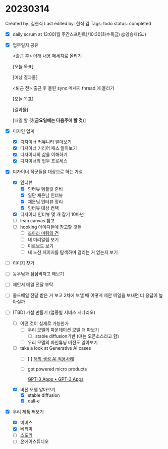 # 20230314

Created by: 김현식
Last edited by: 현식 김
Tags: todo
status: completed

- [x]  daily scrum at 13:00(월 주간스프린트)/10:30(화수목금)  @양승제(SJ)
- [x]  업무일지 공유
    
    <출근 후> 아래 내용 메세지로 올리기
    
    [오늘 목표]
    
    [예상 결과물]
    
    <퇴근 전> 출근 후 올린 sync 메세지 thread 에 올리기
    
    [오늘 목표]
    
    [결과물]
    
    [내일 할 것(**금요일에는 다음주에 할 것**)]
    
- [x]  디자인 업계
    - [x]  디자이너 커뮤니티 알아보기
    - [x]  다저아너 커리어 패스 알아보기
    - [x]  디자이너의 삶을 이해하기
    - [x]  디자이너의 업무 프로세스
- [x]  디자이너 직군들을 대상으로 하는 가설
    - [x]  인터뷰
        - [x]  인터뷰 템플릿 준비
        - [x]  일단 채은님 인터뷰
        - [x]  채은님 인터뷰 정리
        - [x]  인터뷰 대상 컨택
    - [x]  디자이너 인터뷰 몇 개 잡기 10마넌
    - [ ]  lean canvas 참고
    - [ ]  hooking 아이디들에 참고할 것들
        - [ ]  [조아라 미팅의 건](20230309%20%E1%84%8C%E1%85%A9%E1%84%8B%E1%85%A1%E1%84%85%E1%85%A1%20%E1%84%86%E1%85%B5%E1%84%90%E1%85%B5%E1%86%BC%E1%84%8B%E1%85%B4%20%E1%84%80%E1%85%A5%E1%86%AB%20by%20%E1%84%89%E1%85%B3%E1%86%BC%E1%84%8C%E1%85%A6%E1%84%82%E1%85%B5%E1%86%B7%203e2c874f9a474be8b122ea60e21f311b.md)
        - [ ]  내 미리알림 보기
        - [ ]  미로보드 보기
        - [ ]  내 노션 페이지를 탐색하며 걸리는 거 없는지 보기
- [ ]  이미지 찾기
- [ ]  동우님과 점심먹자고 해보기
- [ ]  제안서 메일 전달 부탁
- [ ]  콜드메일 전달 받은 거 보고 2차에 보낼 때 어떻게 제안 메일을 보내면 더 응답이 높아질까
- [ ]  [TBD] 가설 만들기 (업종별 서비스 시나리오)
    - [ ]  어떤 것이 실제로 가능한가
        - [ ]  우리 모델의 파운데이션 모델 더 파보기
            - [ ]  stable diffusion기반 (얘는 오픈소스라고 함)
        - [ ]  우리 모델의 파인튜닝 버전도 알아보기
    - [ ]  take a look at Generative AI cases
        - [ ]  [ ] [해외 생성 AI 적용사례](https://www.notion.so/AI-fc66f14a19f3421a8564c616513692ac?pvs=21)
        - [ ]  gpt powered micro products
            
            [GPT-3 Apps • GPT-3 Apps](https://gpt-apps.com/)
            
    - [x]  비전 모델 알아보기
        - [x]  stable diffusion
        - [x]  dall-e
- [x]  우리 제품 써보기
    - [x]  미버스
    - [x]  베리미
    - [ ]  [스포키](https://mirakle.mk.co.kr/view.php?year=2023&no=183347)
    - [ ]  온에어스튜디오